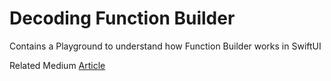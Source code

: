 # Decoding Function Builder
Contains a Playground to understand how Function Builder works in SwiftUI

Related Medium [Article](https://medium.com/@alam.shahrukh786/how-i-decoded-function-builders-in-swift-be21e9f13429)
